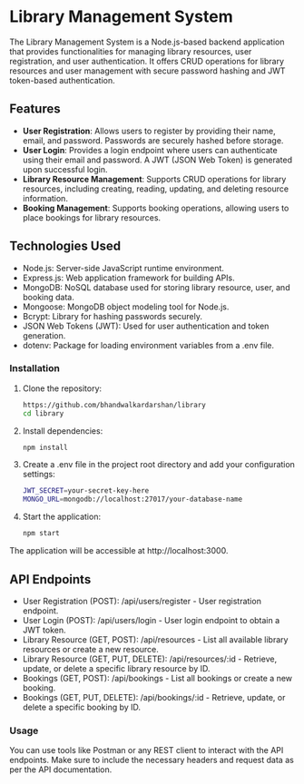 # Library Management System
The Library Management System is a Node.js-based backend application that provides functionalities for managing library resources, user registration, and user authentication. It offers CRUD operations for library resources and user management with secure password hashing and JWT token-based authentication.

## Features
- **User Registration**: Allows users to register by providing their name, email, and password. Passwords are securely hashed before storage.
- **User Login**: Provides a login endpoint where users can authenticate using their email and password. A JWT (JSON Web Token) is generated upon successful login.
- **Library Resource Management**: Supports CRUD operations for library resources, including creating, reading, updating, and deleting resource information.
- **Booking Management**: Supports booking operations, allowing users to place bookings for library resources.
## Technologies Used
- Node.js: Server-side JavaScript runtime environment.
- Express.js: Web application framework for building APIs.
- MongoDB: NoSQL database used for storing library resource, user, and booking data.
- Mongoose: MongoDB object modeling tool for Node.js.
- Bcrypt: Library for hashing passwords securely.
- JSON Web Tokens (JWT): Used for user authentication and token generation.
- dotenv: Package for loading environment variables from a .env file.
### Installation

1. Clone the repository:

   ```bash
   https://github.com/bhandwalkardarshan/library
   cd library
2. Install dependencies:

    ```bash
    npm install 
3. Create a .env file in the project root directory and add your configuration settings:

    ```bash
    JWT_SECRET=your-secret-key-here
    MONGO_URL=mongodb://localhost:27017/your-database-name
3. Start the application:

    ```bash
    npm start
The application will be accessible at http://localhost:3000.

## API Endpoints
- User Registration (POST): /api/users/register - User registration endpoint.
- User Login (POST): /api/users/login - User login endpoint to obtain a JWT token.
- Library Resource (GET, POST): /api/resources - List all available library resources or create a new resource.
- Library Resource (GET, PUT, DELETE): /api/resources/:id - Retrieve, update, or delete a specific library resource by ID.
- Bookings (GET, POST): /api/bookings - List all bookings or create a new booking.
- Bookings (GET, PUT, DELETE): /api/bookings/:id - Retrieve, update, or delete a specific booking by ID.
### Usage
You can use tools like Postman or any REST client to interact with the API endpoints. Make sure to include the necessary headers and request data as per the API documentation.
